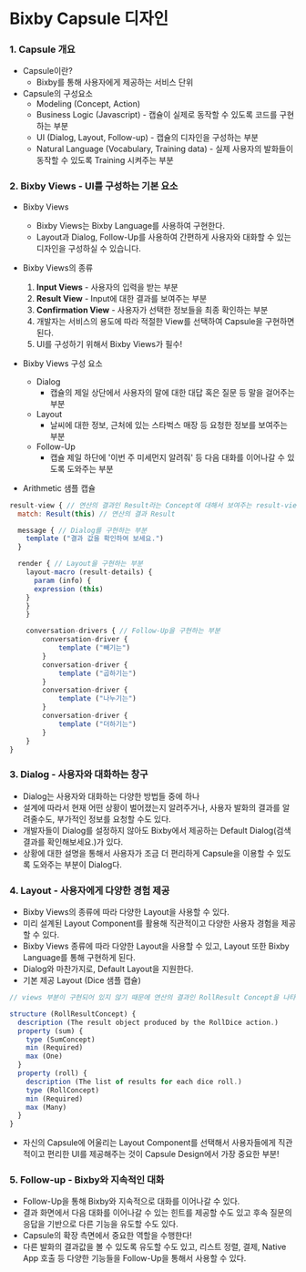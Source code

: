 # Bixby Capsule 디자인



### 1. Capsule 개요

* Capsule이란?
  * Bixby를 통해 사용자에게 제공하는 서비스 단위
* Capsule의 구성요소
  * Modeling (Concept, Action)
  * Business Logic (Javascript) - 캡슐이 실제로 동작할 수 있도록 코드를 구현하는 부분
  * UI (Dialog, Layout, Follow-up) - 캡슐의 디자인을 구성하는 부분
  * Natural Language (Vocabulary, Training data) - 실제 사용자의 발화들이 동작할 수 있도록 Training 시켜주는 부분



### 2. Bixby Views - UI를 구성하는 기본 요소

* Bixby Views
  * Bixby Views는 Bixby Language를 사용하여 구현한다.
  * Layout과 Dialog, Follow-Up를 사용하여 간편하게 사용자와 대화할 수 있는 디자인을 구성하실 수 있습니다.

* Bixby Views의 종류

  1. **Input Views** - 사용자의 입력을 받는 부분
  2. **Result View** - Input에 대한 결과를 보여주는 부분
  3. **Confirmation View** - 사용자가 선택한 정보들을 최종 확인하는 부분
  4. 개발자는 서비스의 용도에 따라 적절한 View를 선택하여 Capsule을 구현하면 된다.
  5. UI를 구성하기 위해서 Bixby Views가 필수!

  

* Bixby Views 구성 요소

  * Dialog
    * 캡슐의 제일 상단에서 사용자의 말에 대한 대답 혹은 질문 등 말을 걸어주는 부분
  * Layout
    * 날씨에 대한 정보, 근처에 있는 스타벅스 매장 등 요청한 정보를 보여주는 부분
  * Follow-Up
    * 캡슐 제일 하단에 '이번 주 미세먼지 알려줘' 등 다음 대화를 이어나갈 수 있도록 도와주는 부분

* Arithmetic 샘플 캡슐

```javascript
result-view { // 연산의 결과인 Result라는 Concept에 대해서 보여주는 result-view라고 선언되어 있다.
  match: Result(this) // 연산의 결과 Result

  message { // Dialog를 구현하는 부분
    template ("결과 값을 확인하여 보세요.")
  }

  render { // Layout을 구현하는 부분
    layout-macro (result-details) {
      param (info) {
      expression (this)
    }
    }
    }

    conversation-drivers { // Follow-Up을 구현하는 부분
        conversation-driver {
            template ("빼기는")
        }
        conversation-driver {
            template ("곱하기는")
        }
        conversation-driver {
            template ("나누기는")
        }
        conversation-driver {
            template ("더하기는")
        }
    }
}
```



### 3. Dialog - 사용자와 대화하는 창구

* Dialog는 사용자와 대화하는 다양한 방법들 중에 하나
* 설계에 따라서 현재 어떤 상황이 벌어졌는지 알려주거나, 사용자 발화의 결과를 알려줄수도, 부가적인 정보를 요청할 수도 있다.
* 개발자들이 Dialog를 설정하지 않아도 Bixby에서 제공하는 Default Dialog(검색 결과를 확인해보세요.)가 있다.
* 상황에 대한 설명을 통해서 사용자가 조금 더 편리하게 Capsule을 이용할 수 있도록 도와주는 부분이 Dialog다.



### 4. Layout - 사용자에게 다양한 경험 제공

* Bixby Views의 종류에 따라 다양한 Layout을 사용할 수 있다.
* 미리 설계된 Layout Component를 활용해 직관적이고 다양한 사용자 경험을 제공할 수 있다.
* Bixby Views 종류에 따라 다양한 Layout을 사용할 수 있고, Layout 또한 Bixby Language를 통해 구현하게 된다.
* Dialog와 마찬가지로, Default Layout을 지원한다.
* 기본 제공 Layout (Dice 샘플 캡슐)

```javascript
// views 부분이 구현되어 있지 않기 때문에 연산의 결과인 RollResult Concept을 나타내는 Default 화면이 보여지게 됨.

structure (RollResultConcept) {
  description (The result object produced by the RollDice action.)
  property (sum) {
    type (SumConcept)
    min (Required)
    max (One)
  }
  property (roll) {
    description (The list of results for each dice roll.)
    type (RollConcept)
    min (Required)
    max (Many)
  }
}
```

* 자신의 Capsule에 어울리는 Layout Component를 선택해서 사용자들에게 직관적이고 편리한 UI를 제공해주는 것이 Capsule Design에서 가장 중요한 부분!



### 5. Follow-up - Bixby와 지속적인 대화

* Follow-Up을 통해 Bixby와 지속적으로 대화를 이어나갈 수 있다.
* 결과 화면에서 다음 대화를 이어나갈 수 있는 힌트를 제공할 수도 있고 후속 질문의 응답을 기반으로 다른 기능을 유도할 수도 있다.
* Capsule의 확장 측면에서 중요한 역할을 수행한다!
* 다른 발화의 결과값을 볼 수 있도록 유도할 수도 있고, 리스트 정렬, 결제, Native App 호출 등 다양한 기능들을 Follow-Up을 통해서 사용할 수 있다.
